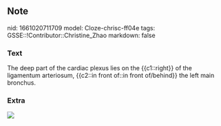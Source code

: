 ## Note
nid: 1661020711709
model: Cloze-chrisc-ff04e
tags: GSSE::!Contributor::Christine_Zhao
markdown: false

### Text
The deep part of the cardiac plexus lies on the {{c1::right}} of the ligamentum arteriosum, {{c2::in front of::in front of/behind}} the left main bronchus.

### Extra
<img src="33.png">
